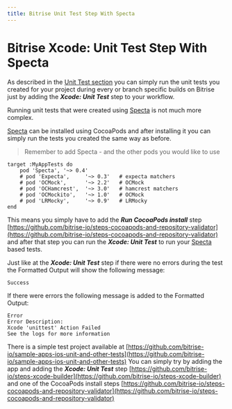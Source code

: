 ```yaml
---
title: Bitrise Unit Test Step With Specta
---
```


# Bitrise Xcode: Unit Test Step With Specta

As described in the [Unit Test section](/tutorials/xcode-unit-test.html) you can simply run the unit tests you created for your project during every or branch specific builds on Bitrise just by adding the ***Xcode: Unit Test*** step to your workflow. 

Running unit tests that were created using [Specta](https://github.com/specta/specta) is not much more complex.

[Specta](https://github.com/specta/specta) can be installed using CocoaPods and after installing it you can simply run the tests you created the same way as before.

>Remember to add Specta - and the other pods you would like to use

    target :MyAppTests do
        pod 'Specta', '~> 0.4'
        # pod 'Expecta',     '~> 0.3'   # expecta matchers
        # pod 'OCMock',      '~> 2.2'   # OCMock
        # pod 'OCHamcrest',  '~> 3.0'   # hamcrest matchers
        # pod 'OCMockito',   '~> 1.0'   # OCMock
        # pod 'LRMocky',     '~> 0.9'   # LRMocky
    end

This means you simply have to add the ***Run CocoaPods install*** step [https://github.com/bitrise-io/steps-cocoapods-and-repository-validator](https://github.com/bitrise-io/steps-cocoapods-and-repository-validator) and after that step you can run the ***Xcode: Unit Test*** to run your [Specta](https://github.com/specta/specta) based tests.

Just like at the ***Xcode: Unit Test*** step if there were no errors during the test the Formatted Output will show the following message:
    
    Success

If there were errors the following message is added to the Formatted Output:
    
    Error 
    Error Description:
    Xcode 'unittest' Action Failed
    See the logs for more information
    

There is a simple test project available at [https://github.com/bitrise-io/sample-apps-ios-unit-and-other-tests](https://github.com/bitrise-io/sample-apps-ios-unit-and-other-tests) You can simply try by adding the app and adding the ***Xcode: Unit Test*** step [https://github.com/bitrise-io/steps-xcode-builder](https://github.com/bitrise-io/steps-xcode-builder) and one of the CocoaPods install steps [https://github.com/bitrise-io/steps-cocoapods-and-repository-validator](https://github.com/bitrise-io/steps-cocoapods-and-repository-validator)